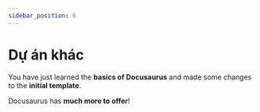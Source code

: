 ```yaml
---
sidebar_position: 6
---
```


# Dự án khác

You have just learned the **basics of Docusaurus** and made some changes to the **initial template**.

Docusaurus has **much more to offer**!
